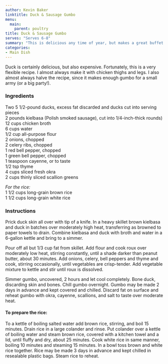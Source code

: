```yaml
---
author: Kevin Baker
linktitle: Duck & Sausage Gumbo
menu:
  main:
    parent: poultry
title: Duck & Sausage Gumbo
serves: "Serves 6-8"
summary: "This is delicious any time of year, but makes a great buffet centerpiece for a holiday open house."
categories:
- Main Dish
---
```

Duck is certainly delicious, but also expensive. Fortunately, this is a very flexible recipe. I almost always make it with chicken thighs and legs. I also almost always halve the recipe, since it makes enough gumbo for a small army (or a big party!).

### Ingredients

<div class="ingredient-list">

Two 5 1/2-pound ducks, excess fat discarded and ducks cut into serving pieces  
2 pounds kielbasa (Polish smoked sausage), cut into 1/4-inch-thick rounds)  
12 cups chicken broth  
6 cups water  
1/2 cup all-purpose flour  
2 onions, chopped  
2 celery ribs, chopped  
1 red bell pepper, chopped  
1 green bell pepper, chopped  
1 teaspoon cayenne, or to taste  
1/2 tsp thyme  
4 cups sliced fresh okra  
2 cups thinly sliced scallion greens  

*For the rice:*  
1 1/2 cups long-grain brown rice  
1 1/2 cups long-grain white rice  

</div>

### Instructions

Prick duck skin all over with tip of a knife. In a heavy skillet brown kielbasa and duck in batches over moderately high heat, transferring as browned to paper towels to drain. Combine kielbasa and duck with broth and water in a 6-gallon kettle and bring to a simmer.

Pour off all but 1/3 cup fat from skillet. Add flour and cook roux over moderately low heat, stirring constantly, until a shade darker than peanut butter, about 30 minutes. Add onions, celery, bell peppers and thyme and cook, stirring occasionally, until vegetables are crisp-tender. Add vegetable mixture to kettle and stir until roux is dissolved.

Simmer gumbo, uncovered, 2 hours and let cool completely. Bone duck, discarding skin and bones. Chill gumbo overnight. Gumbo may be made 2 days in advance and kept covered and chilled. Discard fat on surface and reheat gumbo with okra, cayenne, scallions, and salt to taste over moderate heat.

#### To prepare the rice: 
To a kettle of boiling salted water add brown rice, stirring, and boil 15 minutes. Drain rice in a large colander and rinse. Put colander over a kettle of boiling water and steam brown rice, covered with a kitchen towel and a lid, until fluffy and dry, about 25 minutes. Cook white rice in same manner, boiling 10 minutes and steaming 15 minutes. In a bowl toss brown and white rice together. Rice may be made 3 days in advance and kept chilled in resealable plastic bags. Steam rice to reheat.